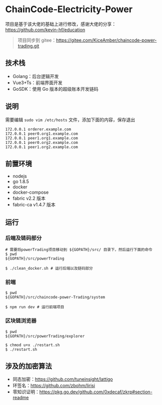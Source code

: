 # ChainCode-Electricity-Power
项目是基于该大佬的基础上进行修改，感谢大佬的分享：https://github.com/kevin-hf/education

> 项目同步到 gitee：https://gitee.com/KiceAmber/chaincode-power-trading.git

## 技术栈

-   Golang：后台逻辑开发
-   Vue3+Ts：前端界面开发
-   GoSDK：使用 Go 版本的超级账本开发链码

## 说明
需要编辑 `sudo vim /etc/hosts` 文件，添加下面的内容，保存退出
```
172.0.0.1 orderer.example.com
172.0.0.1 peer0.org1.example.com
172.0.0.1 peer1.org1.example.com
172.0.0.1 peer0.org2.example.com
172.0.0.1 peer1.org2.example.com
```

## 前置环境
- nodejs
- go 1.8.5
- docker
- docker-compose
- fabric v2.2 版本
- fabric-ca v1.4.7 版本

## 运行
### 后端及链码部分
```shell
# 需要将powerTrading项目移动到 ${GOPATH}/src/ 目录下，然后运行下面的命令
$ pwd 
${GOPATH}/src/powerTrading

$ ./clean_docker.sh # 运行后端以及链码部分
```

### 前端
```shell
$ pwd
${GOPATH}/src/chaincode-power-Trading/system

$ npm run dev # 运行前端项目
```

### 区块链浏览器
```shell
$ pwd
${GOPATH}/src/powerTrading/explorer

$ chmod u+x ./restart.sh
$ ./restart.sh
```

## 涉及的加密算法
- 同态加密：https://github.com/tuneinsight/lattigo
- 环签名：https://github.com/zbohm/lirisi
- 零知识证明：https://pkg.go.dev/github.com/0xdecaf/zkrp#section-readme


